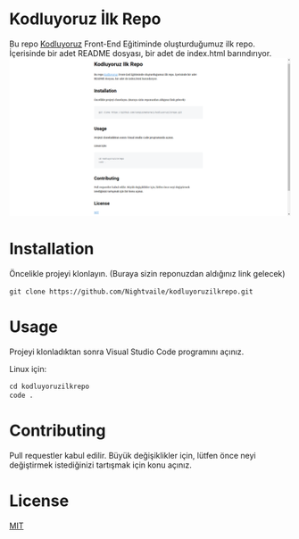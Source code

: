 # Kodluyoruz İlk Repo

Bu repo [Kodluyoruz](https://www.kodluyoruz.org/) Front-End Eğitiminde oluşturduğumuz ilk repo. İçerisinde bir adet README dosyası, bir adet de index.html barındırıyor.![markdown](https://raw.githubusercontent.com/Kodluyoruz/taskforce/main/git/odev1/figures/markdown.png)

# Installation

Öncelikle projeyi klonlayın. (Buraya sizin reponuzdan aldığınız link gelecek)

`git clone https://github.com/Nightvaile/kodluyoruzilkrepo.git`

# Usage

Projeyi klonladıktan sonra Visual Studio Code programını açınız.

Linux için:

``` 
cd kodluyoruzilkrepo       
code .
```

  # Contributing

Pull requestler kabul edilir. Büyük değişiklikler için, lütfen önce neyi değiştirmek istediğinizi tartışmak için konu açınız.

# License

[MIT](https://choosealicense.com/licenses/mit/)



